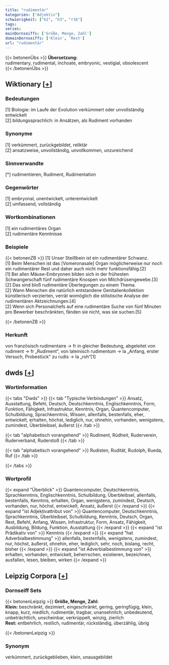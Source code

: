 ```yaml
---
title: "rudimentär"
kategorien: ["Adjektiv"]
schwierigkeit: ["k2", "h3", "r16"]
tags:
series:
mainDornseiffs: ['Größe, Menge, Zahl']
domainDornseiffs: ['Klein', 'Rest']
url: "rudimentär"
---
```


{{< betonenÜbs >}}
**Übersetzung:**  
rudimentary, rudimental, inchoate, embryonic, vestigial, obsolescent  
{{< /betonenÜbs >}}

## Wiktionary [[+](https://de.wiktionary.org/wiki/rudimentär)]

### Bedeutungen
[1] Biologie: im Laufe der Evolution verkümmert oder unvollständig entwickelt  
[2] bildungssprachlich: in Ansätzen, als Rudiment vorhanden  

### Synonyme
[1] verkümmert, zurückgebildet, reliktär  
[2] ansatzweise, unvollständig, unvollkommen, unzureichend  

### Sinnverwandte
[*] rudimentieren, Rudiment, Rudimentation  

### Gegenwörter
[1] embryonal, unentwickelt, unterentwickelt  
[2] umfassend, vollständig  

### Wortkombinationen
[1] ein rudimentäres Organ  
[2] rudimentäre Kenntnisse  

### Beispiele
{{< betonenZB >}}
[1] Unser Steißbein ist ein rudimentärer Schwanz.  
[1] Beim Menschen ist das [Vomeronasale] Organ möglicherweise nur noch ein rudimentärer Rest und daher auch nicht mehr funktionsfähig.[2]  
[1] Bei allen Mäuse-Embryonen bilden sich in der frühesten Schwangerschaft fünf rudimentäre Knospen von Milchdrüsengewebe.[3]  
[2] Das sind bloß rudimentäre Überlegungen zu einem Thema.  
[2] Wann Menschen die natürlich entstandene Genitalienkollektion künstlerisch verzierten, verrät womöglich die stilistische Analyse der rudimentären Aktzeichnungen.[4]  
[2] Wenn sich Personalchefs auf eine rudimentäre Suche von fünf Minuten pro Bewerber beschränkten, fänden sie nicht, was sie suchen.[5]  

{{< /betonenZB >}}
### Herkunft
von französisch rudimentaire → fr in gleicher Bedeutung, abgeleitet von rudiment → fr „Rudiment“, von lateinisch rudimentum → la „Anfang, erster Versuch, Probestück“ zu rudis → la „roh“[1]  



## dwds [[+](https://www.dwds.de/wb/rudimentär)]

### Wortinformation
{{< tabs "Dwds" >}}
{{< tab "Typische Verbindungen" >}}
Ansatz, Ausstattung, Befehl, Deutsch, Deutschkenntnis, Englischkenntnis, Form, Funktion, Fähigkeit, Infrastruktur, Kenntnis, Organ, Quantencomputer, Schulbildung, Sprachkenntnis, Wissen, allenfalls, bestenfalls, eher, entwickelt, erhalten, höchst, lediglich, nur, ohnehin, vorhanden, wenigstens, zumindest, Überbleibsel, äußerst
{{< /tab >}}

{{< tab "alphabetisch vorangehend" >}}
Rudiment, Rüdheit, Ruderverein, Ruderverband, Ruderstoß
{{< /tab >}}

{{< tab "alphabetisch vorangehend" >}}
Rudisten, Rudität, Rudolph, Rueda, Ruf
{{< /tab >}}

{{< /tabs >}}

### Wortprofil
{{< expand "Überblick" >}} Quantencomputer, Deutschkenntnis, Sprachkenntnis, Englischkenntnis, Schulbildung, Überbleibsel, allenfalls, bestenfalls, Kenntnis, erhalten, Organ, wenigstens, zumindest, Deutsch, vorhanden, nur, höchst, entwickelt, Ansatz, äußerst {{< /expand >}}
{{< expand "ist Adjektivattribut von" >}} Quantencomputer, Deutschkenntnis, Sprachkenntnis, Überbleibsel, Schulbildung, Kenntnis, Deutsch, Organ, Rest, Befehl, Anfang, Wissen, Infrastruktur, Form, Ansatz, Fähigkeit, Ausbildung, Bildung, Funktion, Ausstattung {{< /expand >}}
{{< expand "ist Prädikativ von" >}} Kenntnis {{< /expand >}}
{{< expand "hat Adverbialbestimmung" >}} allenfalls, bestenfalls, wenigstens, zumindest, nur, höchst, äußerst, ohnehin, eher, lediglich, sehr, noch, bislang, recht, bisher {{< /expand >}}
{{< expand "ist Adverbialbestimmung von" >}} erhalten, vorhanden, entwickelt, beherrschen, existieren, bezeichnen, ausfallen, lesen, bleiben, wirken {{< /expand >}}

## Leipzig Corpora [[+](https://corpora.uni-leipzig.de/en/res?word=rudimentär&corpusId=deu_newscrawl-public_2018)]

### Dornseiff Sets
{{< betonenLeipzig >}}
**Größe, Menge, Zahl:**  
**Klein:** beschränkt, dezimiert, eingeschränkt, gering, geringfügig, klein, knapp, kurz, niedlich, rudimentär, tragbar, unansehnlich, unbedeutend, unbeträchtlich, unscheinbar, verkrüppelt, winzig, zierlich  
**Rest:** entbehrlich, restlich, rudimentär, rückständig, überzählig, übrig  

{{< /betonenLeipzig >}}

### Synonym
verkümmert, zurückgeblieben, klein, unausgebildet

